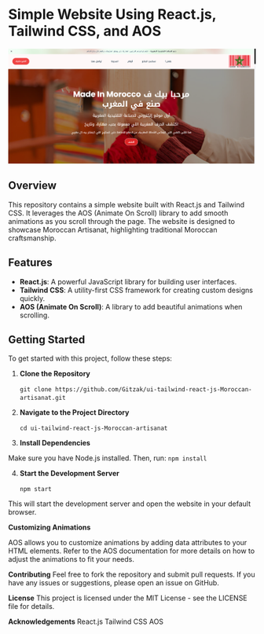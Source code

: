 # Simple Website Using React.js, Tailwind CSS, and AOS

![Screenshot](https://github.com/Gitzak/ui-tailwind-react-js-Moroccan-artisanat/blob/main/Screenshot-1.png)

## Overview

This repository contains a simple website built with React.js and Tailwind CSS. It leverages the AOS (Animate On Scroll) library to add smooth animations as you scroll through the page. The website is designed to showcase Moroccan Artisanat, highlighting traditional Moroccan craftsmanship.

## Features

- **React.js**: A powerful JavaScript library for building user interfaces.
- **Tailwind CSS**: A utility-first CSS framework for creating custom designs quickly.
- **AOS (Animate On Scroll)**: A library to add beautiful animations when scrolling.

## Getting Started

To get started with this project, follow these steps:

1. **Clone the Repository**

   `git clone https://github.com/Gitzak/ui-tailwind-react-js-Moroccan-artisanat.git`

2. **Navigate to the Project Directory**

    `cd ui-tailwind-react-js-Moroccan-artisanat`

3. **Install Dependencies**

Make sure you have Node.js installed. Then, run: `npm install`

4. **Start the Development Server**

    `npm start`
    
This will start the development server and open the website in your default browser.

**Customizing Animations**

AOS allows you to customize animations by adding data attributes to your HTML elements. Refer to the AOS documentation for more details on how to adjust the animations to fit your needs.

**Contributing**
Feel free to fork the repository and submit pull requests. If you have any issues or suggestions, please open an issue on GitHub.

**License**
This project is licensed under the MIT License - see the LICENSE file for details.

**Acknowledgements**
React.js
Tailwind CSS
AOS
